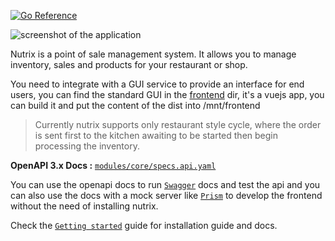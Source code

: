 [![Go Reference](https://pkg.go.dev/badge/github.com/nutrixpos/pos.svg)](https://pkg.go.dev/github.com/nutrixpos/pos)

![screenshot of the application](https://elmawardy.sirv.com/Images/nutrix_wallpaper2-min.png)

Nutrix is a point of sale management system. It allows you to manage inventory, sales and products for your restaurant or shop.

You need to integrate with a GUI service to provide an interface for end users, you can find the standard GUI in the [frontend](./frontend) dir, it's a vuejs app, you can build it and put the content of the dist into /mnt/frontend

> Currently nutrix supports only restaurant style cycle, where the order is sent first to the kitchen awaiting to be started then begin processing the inventory.

**OpenAPI 3.x Docs :**
[`modules/core/specs.api.yaml`](modules/core/specs.api.yaml)

You can use the openapi docs to run [`Swagger`](https://swagger.io/) docs and test the api and you can also use the docs with a mock server like [`Prism`](https://github.com/stoplightio/prism) to develop the frontend without the need of installing nutrix.

Check the [`Getting started`](https://nutrixpos.com/getting_started.html) guide for installation guide and docs.
